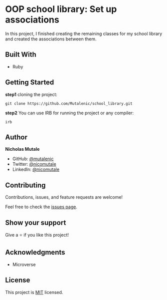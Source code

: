 # OOP school library: Set up associations
In this project, I finished creating the remaining classes for my school library and created the associations between them.

## Built With
- Ruby

## Getting Started
**step1** cloning the project:
```
git clone https://github.com/Mutalenic/school_library.git
```
**step2** You can use IRB for running the project or any compiler:
```
irb
```

## Author

**Nicholas Mutale**

- GitHub: [@mutalenic](https://github.com/Mutalenic)
- Twitter: [@nicomutale](https://twitter.com/nicomutale)
- LinkedIn: [@nicomutale](https://www.linkedin.com/in/nicomutale/)

## Contributing

Contributions, issues, and feature requests are welcome!

Feel free to check the [issues page](https://github.com/Mutalenic/school_library/issues).

## Show your support

Give a ⭐️ if you like this project!


## Acknowledgments

- Microverse 

## License

This project is [MIT](./MIT.md) licensed.
